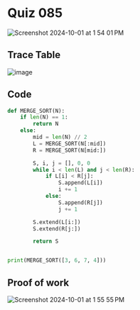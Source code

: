 # Quiz 085

<img width="max" alt="Screenshot 2024-10-01 at 1 54 01 PM" src="https://github.com/user-attachments/assets/c48c9c5d-47df-4e4b-850d-d7371e715e7b">

## Trace Table

![image](https://github.com/user-attachments/assets/a3e71811-8773-4de0-9ad2-6288bd2655b3)


## Code

```py
def MERGE_SORT(N):
    if len(N) == 1:
        return N
    else:
        mid = len(N) // 2
        L = MERGE_SORT(N[:mid])
        R = MERGE_SORT(N[mid:])

        S, i, j = [], 0, 0
        while i < len(L) and j < len(R):
            if L[i] < R[j]:
                S.append(L[i])
                i += 1
            else:
                S.append(R[j])
                j += 1

        S.extend(L[i:])
        S.extend(R[j:])

        return S


print(MERGE_SORT([3, 6, 7, 4]))
```

## Proof of work
<img width="max" alt="Screenshot 2024-10-01 at 1 55 55 PM" src="https://github.com/user-attachments/assets/58704274-4e4b-4e91-ba1b-4f7b0ec3980c">

